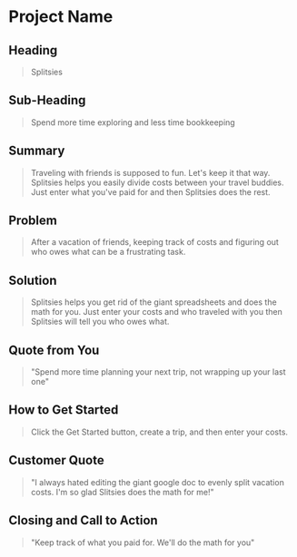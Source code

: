 # Project Name #

<!-- 

There is an approach called "working backwards" that is widely used at Amazon. They work backwards from the customer, rather than starting with an idea for a product and trying to bolt customers onto it. While working backwards can be applied to any specific product decision, using this approach is especially important when developing new products or features.

For new initiatives a product manager typically starts by writing an internal press release announcing the finished product. The target audience for the press release is the new/updated product's customers, which can be retail customers or internal users of a tool or technology. Internal press releases are centered around the customer problem, how current solutions (internal or external) fail, and how the new product will blow away existing solutions.

Keep it simple. 3-4 sentences for each heading. Cut out the fat. Don't make it into a spec.

Oh, and I also like to write press-releases in what I call "Oprah-speak" for mainstream consumer products. Imagine you're sitting on Oprah's couch and have just explained the product to her, and then you listen as she explains it to her audience. That's "Oprah-speak", not "Geek-speak".

 -->
 
## Heading ##
  > Splitsies

## Sub-Heading ##
  > Spend more time exploring and less time bookkeeping

## Summary ##

  > Traveling with friends is supposed to fun. Let's keep it that way. Splitsies helps you easily divide costs between your travel buddies. Just enter what you've paid for and then Splitsies does the rest. 


## Problem ##

  > After a vacation of friends, keeping track of costs and figuring out who owes what can be a frustrating task. 

## Solution ##

  > Splitsies helps you get rid of the giant spreadsheets and does the math for you. Just enter your costs and who traveled with you then Splitsies will tell you who owes what. 

## Quote from You ##

  > "Spend more time planning your next trip, not wrapping up your last one"

## How to Get Started ##
  > Click the Get Started button, create a trip, and then enter your costs. 

## Customer Quote ##

  > "I always hated editing the giant google doc to evenly split vacation costs. I'm so glad Slitsies does the math for me!"

## Closing and Call to Action ##
  > "Keep track of what you paid for. We'll do the math for you"

